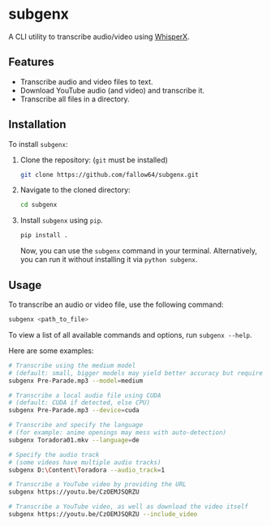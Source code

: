 # subgenx

A CLI utility to transcribe audio/video using [WhisperX](https://github.com/m-bain/whisperX/).

## Features

- Transcribe audio and video files to text.
- Download YouTube audio (and video) and transcribe it.
- Transcribe all files in a directory.

## Installation

To install `subgenx`:

1. Clone the repository: (`git` must be installed)
   ```bash
   git clone https://github.com/fallow64/subgenx.git
   ```

2. Navigate to the cloned directory:
   ```bash
   cd subgenx
   ```

3. Install `subgenx` using `pip`.
   ```bash
   pip install .
   ```
   Now, you can use the `subgenx` command in your terminal.
   Alternatively, you can run it without installing it via `python subgenx`.


## Usage

To transcribe an audio or video file, use the following command:

```bash
subgenx <path_to_file>
```

To view a list of all available commands and options, run `subgenx --help`.

Here are some examples:

```bash
# Transcribe using the medium model
# (default: small, bigger models may yield better accuracy but require more resources)
subgenx Pre-Parade.mp3 --model=medium

# Transcribe a local audio file using CUDA
# (default: CUDA if detected, else CPU)
subgenx Pre-Parade.mp3 --device=cuda

# Transcribe and specify the language
# (for example: anime openings may mess with auto-detection)
subgenx Toradora01.mkv --language=de

# Specify the audio track
# (some videos have multiple audio tracks)
subgenx D:\Content\Toradora --audio_track=1

# Transcribe a YouTube video by providing the URL
subgenx https://youtu.be/CzOEMJSQRZU

# Transcribe a YouTube video, as well as download the video itself
subgenx https://youtu.be/CzOEMJSQRZU --include_video
```
